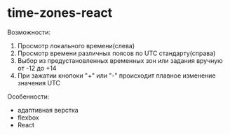 # time-zones-react

Возможности:
1. Просмотр локального времени(слева)
2. Просмотр времени различных поясов по UTC стандарту(справа)
3. Выбор из предустановленных временных зон или задания вручную от -12 до +14
4. При зажатии кнопоки "+" или "-" происходит плавное изменение значения UTC

Особенности:
- адаптивная верстка
- flexbox
- React
